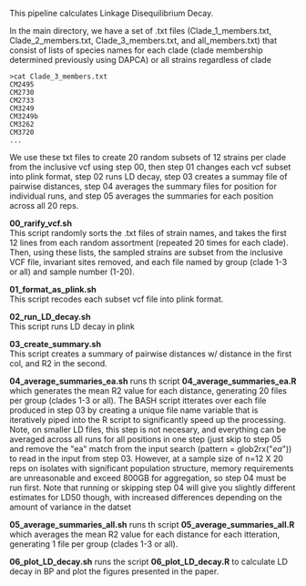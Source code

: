 This pipeline calculates Linkage Disequilibrium Decay. 

In the main directory, we have a set of .txt files (Clade_1_members.txt, Clade_2_members.txt, Clade_3_members.txt, and all_members.txt) that consist of lists of species names for each clade (clade membership determined previously using DAPCA) or all strains regardless of clade

```
>cat Clade_3_members.txt
CM2495
CM2730
CM2733
CM3249
CM3249b
CM3262
CM3720
...
```

We use these txt files to create 20 random subsets of 12 strains per clade from the inclusive vcf using step 00, then step 01 changes each vcf subset into plink format, step 02 runs LD decay, step 03 creates a summay file of pairwise distances, step 04 averages the summary files for position for individual runs, and step 05 averages the summaries for each position across all 20 reps.

**00_rarify_vcf.sh**<br>
This script randomly sorts the .txt files of strain names, and takes the first 12 lines from each random assortment (repeated 20 times for each clade). Then, using these lists, the sampled strains are subset from the inclusive VCF file, invariant sites removed, and each file named by group (clade 1-3 or all) and sample number (1-20). 

**01_format_as_plink.sh**<br>
This script recodes each subset vcf file into plink format. 

**02_run_LD_decay.sh**<br>
This script runs LD decay in plink

**03_create_summary.sh**<br>
This script creates a summary of pairwise distances w/ distance in the first col, and R2 in the second. <br>

**04_average_summaries_ea.sh** runs th script **04_average_summaries_ea.R** which generates the mean R2 value for each distance, generating 20 files per group (clades 1-3 or all). The BASH script itterates over each file produced in step 03 by creating a unique file name variable that is iteratively piped into the R script to significantly speed up the processing. Note, on smaller LD files, this step is not necesary, and everything can be averaged across all runs for all positions in one step (just skip to step 05 and remove the "ea" match from the input search (pattern = glob2rx("<name>*ea*")) to read in the input from step 03. However, at a sample size of n=12 X 20 reps on isolates with significant population structure, memory requirements are unreasonable and exceed 800GB for aggregation, so step 04 must be run first. Note that running or skipping step 04 will give you slightly different estimates for LD50 though, with increased differences depending on the amount of variance in the datset <br>

**05_average_summaries_all.sh** runs th script **05_average_summaries_all.R** which averages the mean R2 value for each distance for each itteration, generating 1 file per group (clades 1-3 or all).

**06_plot_LD_decay.sh** runs the script **06_plot_LD_decay.R** to calculate LD decay in BP and plot the figures presented in the paper. 
